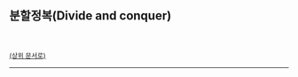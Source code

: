## 분할정복(Divide and conquer)

<br>

<sup>[(상위 문서로)](https://github.com/SISALGO/JS-ThinkStack/tree/main/inseong-so)</sup>

<hr>
<br>
